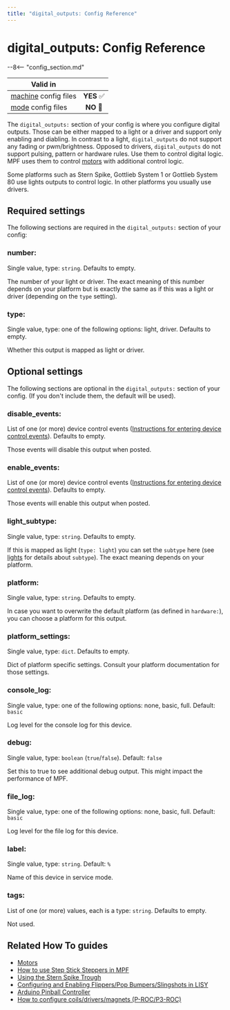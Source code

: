 ```yaml
---
title: "digital_outputs: Config Reference"
---
```


# digital_outputs: Config Reference

--8<-- "config_section.md"

| Valid in | |
|-----|:----:|
|[machine](instructions/machine_config.md) config files |**YES** :white_check_mark:|
|[mode](instructions/mode_config.md) config files|**NO** :no_entry_sign:|

The `digital_outputs:` section of your config is where you configure
digital outputs. Those can be either mapped to a light or a driver and
support only enabling and diabling. In contrast to a light,
`digital_outputs` do not support any fading or pwm/brightness. Opposed
to drivers, `digital_outputs` do not support pulsing, pattern or
hardware rules. Use them to control digital logic. MPF uses them to
control [motors](motors.md) with
additional control logic.

Some platforms such as Stern Spike, Gottlieb System 1 or Gottlieb System
80 use lights outputs to control logic. In other platforms you usually
use drivers.

## Required settings

The following sections are required in the `digital_outputs:` section of
your config:

### number:

Single value, type: `string`. Defaults to empty.

The number of your light or driver. The exact meaning of this number
depends on your platform but is exactly the same as if this was a light
or driver (depending on the `type` setting).

### type:

Single value, type: one of the following options: light, driver.
Defaults to empty.

Whether this output is mapped as light or driver.

## Optional settings

The following sections are optional in the `digital_outputs:` section of
your config. (If you don't include them, the default will be used).

### disable_events:

List of one (or more) device control events
([Instructions for entering device control events](instructions/device_control_events.md)). Defaults to empty.

Those events will disable this output when posted.

### enable_events:

List of one (or more) device control events
([Instructions for entering device control events](instructions/device_control_events.md)). Defaults to empty.

Those events will enable this output when posted.

### light_subtype:

Single value, type: `string`. Defaults to empty.

If this is mapped as light (`type: light`) you can set the `subtype`
here (see [lights](lights.md) for
details about `subtype`). The exact meaning depends on your platform.

### platform:

Single value, type: `string`. Defaults to empty.

In case you want to overwrite the default platform (as defined in
`hardware:`), you can choose a platform for this output.

### platform_settings:

Single value, type: `dict`. Defaults to empty.

Dict of platform specific settings. Consult your platform documentation
for those settings.

### console_log:

Single value, type: one of the following options: none, basic, full.
Default: `basic`

Log level for the console log for this device.

### debug:

Single value, type: `boolean` (`true`/`false`). Default: `false`

Set this to true to see additional debug output. This might impact the
performance of MPF.

### file_log:

Single value, type: one of the following options: none, basic, full.
Default: `basic`

Log level for the file log for this device.

### label:

Single value, type: `string`. Default: `%`

Name of this device in service mode.

### tags:

List of one (or more) values, each is a type: `string`. Defaults to
empty.

Not used.

## Related How To guides

* [Motors](../mechs/motors.md)
* [How to use Step Stick Steppers in MPF](../hardware/stepstick.md)
* [Using the Stern Spike Trough](../mechs/troughs/spike_trough.md)
* [Configuring and Enabling Flippers/Pop Bumpers/Slingshots in LISY](../hardware/lisy/flippers_slings_popbumpers.md)
* [Arduino Pinball Controller](../hardware/apc/index.md)
* [How to configure coils/drivers/magnets (P-ROC/P3-ROC)](../hardware/multimorphic/drivers.md)
